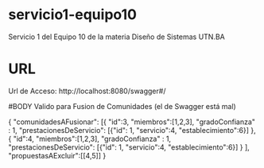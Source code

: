 # servicio1-equipo10
Servicio 1 del Equipo 10 de la materia Diseño de Sistemas UTN.BA

# URL

Url de Acceso: http://localhost:8080/swagger#/

#BODY Valido para Fusion de Comunidades (el de Swagger está mal)

{
    "comunidadesAFusionar": [{
        "id":3, 
        "miembros":[1,2,3], 
        "gradoConfianza" : 1,
        "prestacionesDeServicio": [{"id": 1, 
                                    "servicio":4, 
                                    "establecimiento":6}]
        },
        {
        "id":4, 
        "miembros":[1,2,3], 
        "gradoConfianza" : 1,
        "prestacionesDeServicio": [{"id": 1, 
                                    "servicio":4, 
                                    "establecimiento":6}]
        }
        ],
    "propuestasAExcluir":[[4,5]]
}
